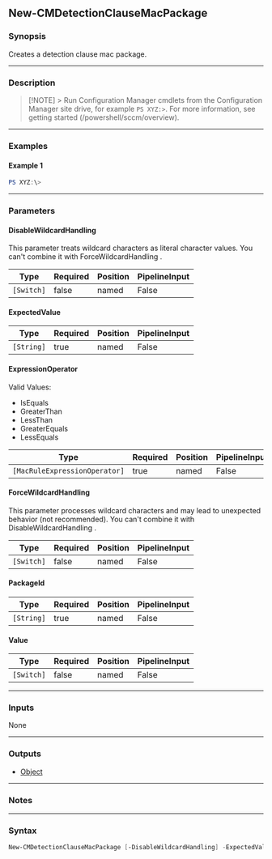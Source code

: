New-CMDetectionClauseMacPackage
-------------------------------




### Synopsis
Creates a detection clause mac package.



---


### Description

> [!NOTE] > Run Configuration Manager cmdlets from the Configuration Manager site drive, for example `PS XYZ:>`. For more information, see getting started (/powershell/sccm/overview).



---


### Examples
#### Example 1
```PowerShell
PS XYZ:\>
```



---


### Parameters
#### **DisableWildcardHandling**

This parameter treats wildcard characters as literal character values. You can't combine it with ForceWildcardHandling .






|Type      |Required|Position|PipelineInput|
|----------|--------|--------|-------------|
|`[Switch]`|false   |named   |False        |



#### **ExpectedValue**








|Type      |Required|Position|PipelineInput|
|----------|--------|--------|-------------|
|`[String]`|true    |named   |False        |



#### **ExpressionOperator**





Valid Values:

* IsEquals
* GreaterThan
* LessThan
* GreaterEquals
* LessEquals






|Type                         |Required|Position|PipelineInput|
|-----------------------------|--------|--------|-------------|
|`[MacRuleExpressionOperator]`|true    |named   |False        |



#### **ForceWildcardHandling**

This parameter processes wildcard characters and may lead to unexpected behavior (not recommended). You can't combine it with DisableWildcardHandling .






|Type      |Required|Position|PipelineInput|
|----------|--------|--------|-------------|
|`[Switch]`|false   |named   |False        |



#### **PackageId**








|Type      |Required|Position|PipelineInput|
|----------|--------|--------|-------------|
|`[String]`|true    |named   |False        |



#### **Value**








|Type      |Required|Position|PipelineInput|
|----------|--------|--------|-------------|
|`[Switch]`|false   |named   |False        |





---


### Inputs
None





---


### Outputs
* [Object](https://learn.microsoft.com/en-us/dotnet/api/System.Object)






---


### Notes




---


### Syntax
```PowerShell
New-CMDetectionClauseMacPackage [-DisableWildcardHandling] -ExpectedValue <String> -ExpressionOperator {IsEquals | GreaterThan | LessThan | GreaterEquals | LessEquals} [-ForceWildcardHandling] -PackageId <String> [-Value] [<CommonParameters>]
```
